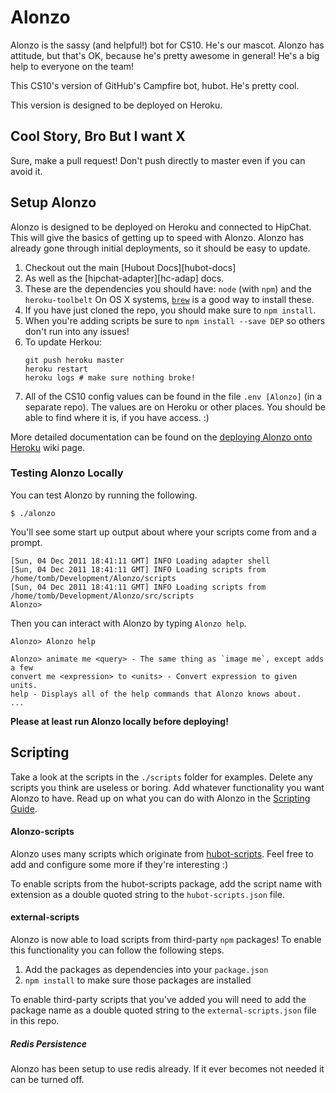 # Alonzo

Alonzo is the sassy (and helpful!) bot for CS10. He's our mascot. Alonzo has attitude, but that's OK, because he's pretty awesome in general! He's a big help to everyone on the team!

This CS10's version of GitHub's Campfire bot, hubot. He's pretty cool.

This version is designed to be deployed on Heroku.

## Cool Story, Bro But I want X
Sure, make a pull request! Don't push directly to master even if you can avoid it.

## Setup Alonzo
Alonzo is designed to be deployed on Heroku and connected to HipChat. This will give the basics of getting up to speed with Alonzo. Alonzo has already gone through initial deployments, so it should be easy to update.

1. Checkout out the main [Hubout Docs][hubot-docs]
2. As well as the [hipchat-adapter][hc-adap] docs.
3. These are the dependencies you should have:
    `node` (with `npm`) and the `heroku-toolbelt`
    On OS X systems, [`brew`](brew) is a good way to install these.
4. If you have just cloned the repo, you should make sure to `npm install`.
5. When you're adding scripts be sure to `npm install --save DEP` so others don't run into any issues!
6. To update Herkou:
    ```
    git push heroku master
    heroku restart
    heroku logs # make sure nothing broke!
    ```
7. All of the CS10 config values can be found in the file `.env [Alonzo]` (in a separate repo). The values are on Heroku or other places. You should be able to find where it is, if you have access. :)

More detailed documentation can be found on the
[deploying Alonzo onto Heroku][deploy-heroku] wiki page.

### Testing Alonzo Locally

You can test Alonzo by running the following.

    $ ./alonzo

You'll see some start up output about where your scripts come from and a
prompt.

    [Sun, 04 Dec 2011 18:41:11 GMT] INFO Loading adapter shell
    [Sun, 04 Dec 2011 18:41:11 GMT] INFO Loading scripts from /home/tomb/Development/Alonzo/scripts
    [Sun, 04 Dec 2011 18:41:11 GMT] INFO Loading scripts from /home/tomb/Development/Alonzo/src/scripts
    Alonzo>

Then you can interact with Alonzo by typing `Alonzo help`.

    Alonzo> Alonzo help

    Alonzo> animate me <query> - The same thing as `image me`, except adds a few
    convert me <expression> to <units> - Convert expression to given units.
    help - Displays all of the help commands that Alonzo knows about.
    ...

__Please at least run Alonzo locally before deploying!__

## Scripting

Take a look at the scripts in the `./scripts` folder for examples.
Delete any scripts you think are useless or boring.  Add whatever functionality you
want Alonzo to have. Read up on what you can do with Alonzo in the [Scripting Guide][scripts].

#### Alonzo-scripts
Alonzo uses many scripts which originate from [hubot-scripts][Hubot-scripts]. Feel free to add and configure some more if they're interesting :)

To enable scripts from the hubot-scripts package, add the script name with
extension as a double quoted string to the `hubot-scripts.json` file.

#### external-scripts
Alonzo is now able to load scripts from third-party `npm` packages! To enable
this functionality you can follow the following steps.

1. Add the packages as dependencies into your `package.json`
2. `npm install` to make sure those packages are installed

To enable third-party scripts that you've added you will need to add the package
name as a double quoted string to the `external-scripts.json` file in this repo.

##### Redis Persistence
Alonzo has been setup to use redis already. If it ever becomes not needed it can be turned off.

[config]: config_notes.md
[Hubot-scripts]: https://github.com/github/Hubot-scripts
[scripts]: https://github.com/github/Alonzo/blob/master/docs/scripting.md
[heroku-node-docs]: http://devcenter.heroku.com/articles/node-js
[deploy-heroku]: https://github.com/github/Hubot/blob/master/docs/deploying/heroku.md
[heroku]: http://www.heroku.com